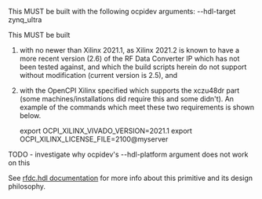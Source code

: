This MUST be built with the following ocpidev arguments: --hdl-target zynq_ultra

This MUST be built
1) with no newer than Xilinx 2021.1, as Xilinx 2021.2 is known to have a more recent version (2.6) of the RF Data Converter IP which has not been tested against, and which the build scripts herein do not support without modification (current version is 2.5), and
2) with the OpenCPI Xilinx specified which supports the xczu48dr part (some machines/installations did require this and some didn't).
An example of the commands which meet these two requirements is shown below.

    export OCPI_XILINX_VIVADO_VERSION=2021.1
    export OCPI_XILINX_LICENSE_FILE=2100@myserver

TODO - investigate why ocpidev's --hdl-platform argument does not work on this

See [rfdc.hdl documentation](../../devices/rfdc.hdl/rfdc-worker.rst) for more info
about this primitive and its design philosophy.
